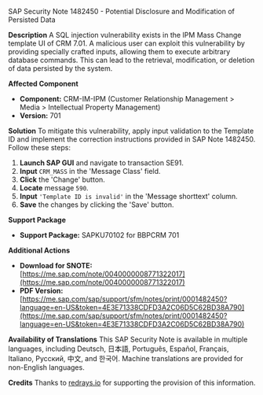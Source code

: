 SAP Security Note 1482450 - Potential Disclosure and Modification of Persisted Data

**Description**
A SQL injection vulnerability exists in the IPM Mass Change template UI of CRM 7.01. A malicious user can exploit this vulnerability by providing specially crafted inputs, allowing them to execute arbitrary database commands. This can lead to the retrieval, modification, or deletion of data persisted by the system.

**Affected Component**
- **Component:** CRM-IM-IPM (Customer Relationship Management > Media > Intellectual Property Management)
- **Version:** 701

**Solution**
To mitigate this vulnerability, apply input validation to the Template ID and implement the correction instructions provided in SAP Note 1482450. Follow these steps:

1. **Launch SAP GUI** and navigate to transaction SE91.
2. **Input** `CRM_MASS` in the 'Message Class' field.
3. **Click** the 'Change' button.
4. **Locate** message `590`.
5. **Input** `'Template ID is invalid'` in the 'Message shorttext' column.
6. **Save** the changes by clicking the 'Save' button.

**Support Package**
- **Support Package:** SAPKU70102 for BBPCRM 701

**Additional Actions**
- **Download for SNOTE:** [https://me.sap.com/note/0040000008771322017](https://me.sap.com/note/0040000008771322017)
- **PDF Version:** [https://me.sap.com/sap/support/sfm/notes/print/0001482450?language=en-US&token=4E3E71338CDFD3A2C06D5C62BD38A790](https://me.sap.com/sap/support/sfm/notes/print/0001482450?language=en-US&token=4E3E71338CDFD3A2C06D5C62BD38A790)

**Availability of Translations**
This SAP Security Note is available in multiple languages, including Deutsch, 日本語, Português, Español, Français, Italiano, Русский, 中文, and 한국어. Machine translations are provided for non-English languages.

**Credits**
Thanks to [redrays.io](https://redrays.io) for supporting the provision of this information.